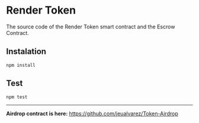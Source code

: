 # Render Token

The source code of the Render Token smart contract and the Escrow Contract.

## Instalation

`npm install`

## Test

`npm test`

---

**Airdrop contract is here:** https://github.com/jeualvarez/Token-Airdrop
